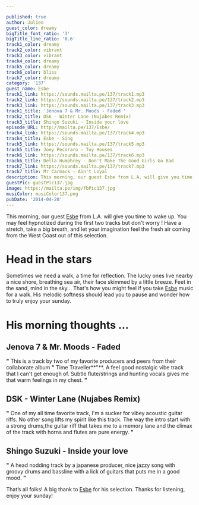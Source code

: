 ```yaml
---

published: true
author: Julien
guest_color: dreamy
bigTitle_font_ratio: '3'
bigTitle_line_ratio: '0.6'
track1_color: dreamy
track2_color: vibrant
track3_color: vibrant
track4_color: dreamy
track5_color: dreamy
track6_color: bliss
track7_color: dreamy
category: '137'
guest_name: Esbe
track1_link: https://sounds.mailta.pe/137/track1.mp3
track2_link: https://sounds.mailta.pe/137/track2.mp3
track3_link: https://sounds.mailta.pe/137/track3.mp3
track1_title: 'Jenova 7 & Mr. Moods - Faded '
track2_title: DSK - Winter Lane (Nujabes Remix)
track3_title: Shingo Suzuki - Inside your love
episode_URL: http://mailta.pe/137/Esbe/
track4_link: https://sounds.mailta.pe/137/track4.mp3
track4_title: Esbe - Sing
track5_link: https://sounds.mailta.pe/137/track5.mp3
track5_title: Joey Pecoraro - Toy Houses
track6_link: https://sounds.mailta.pe/137/track6.mp3
track6_title: Della Humphrey - Don't Make The Good Girls Go Bad
track7_link: https://sounds.mailta.pe/137/track7.mp3
track7_title: Mr Carmack - Ain't Loyal
description: This morning, our guest Esbe from L.A. will give you time to wake up. You may feel hypnotized during the first two tracks but don't worry ! Have a stretch, take a big breath, and let your imagination feel the fresh air coming from the West Coast out of this selection.
guestPic: guestPic137.jpg
image: https://mailta.pe/img/fbPic137.jpg
musiColor: musiColor137.png
pubDate: '2014-04-20'
---
```



This morning, our guest [Esbe](http://switchy.bandcamp.com/ "Esbe Bandcamp") from L.A. will give you time to wake up. You may feel hypnotized during the first two tracks but don't worry ! Have a stretch, take a big breath, and let your imagination feel the fresh air coming from the West Coast out of this selection.

# Head in the stars
Sometimes we need a walk, a time for reflection. The lucky ones live nearby a nice shore, breathing sea air, their face skimmed by a little breeze. Feet in the sand, mind in the sky... That's how you might feel if you take [Esbe](https://soundcloud.com/esbe1988 "Esbe Soundcloud") music for a walk. His melodic softness should lead you to pause and wonder how to truly enjoy your sunday.

# His morning thoughts ...

## Jenova 7 & Mr. Moods - Faded
**"** This is a track by two of my favorite producers and peers from their collaborate album **"** Time Traveller**"**. A feel good nostalgic vibe track that I can't get enough of. Subtle flute/strings and hunting vocals gives me that warm feelings in my chest. **"** 

## DSK - Winter Lane (Nujabes Remix)
**"** One of my all time favorite track, I'm a sucker for vibey acoustic guitar riffs. No other song lifts my spirit like this track. The way the intro start with a strong drums,the guitar riff that takes me to a memory lane and the climax of the track with horns and flutes are pure energy. **"** 

## Shingo Suzuki - Inside your love
**"** A head nodding track by a japanese producer, nice jazzy song with groovy drums and bassline with a lick of guitars that puts me in a good mood. **"** 


That’s all folks! A big thank to [Esbe](https://www.facebook.com/Esbe1988 "Esbe Facebook") for his selection. Thanks for listening, enjoy your sunday!
